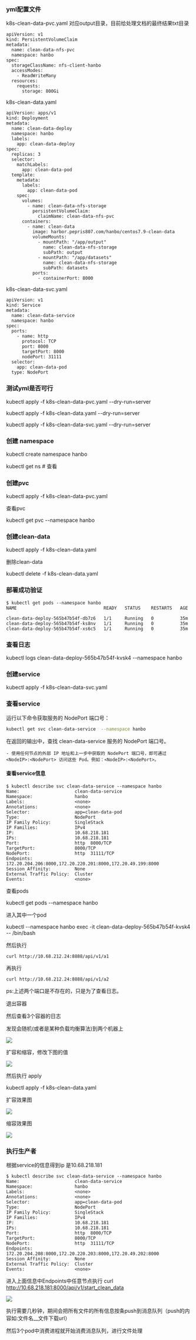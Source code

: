 ### yml配置文件

k8s-clean-data-pvc.yaml    对应output目录，目前给处理文档的最终结果txt目录

```
apiVersion: v1
kind: PersistentVolumeClaim
metadata:
  name: clean-data-nfs-pvc
  namespace: hanbo
spec:
  storageClassName: nfs-client-hanbo
  accessModes:
    - ReadWriteMany
  resources:
    requests:
      storage: 800Gi
```

k8s-clean-data.yaml

```
apiVersion: apps/v1
kind: Deployment
metadata:
  name: clean-data-deploy
  namespace: hanbo
  labels:
    app: clean-data-deploy
spec:
  replicas: 3
  selector:
    matchLabels:
      app: clean-data-pod
  template:
    metadata:
      labels:
        app: clean-data-pod
    spec:
      volumes:
        - name: clean-data-nfs-storage
          persistentVolumeClaim:
            claimName: clean-data-nfs-pvc
      containers:
        - name: clean-data
          image: harbor.pepris807.com/hanbo/centos7.9-clean-data
          volumeMounts:
            - mountPath: "/app/output"
              name: clean-data-nfs-storage
              subPath: output
            - mountPath: "/app/datasets"
              name: clean-data-nfs-storage
              subPath: datasets
          ports:
            - containerPort: 8000
```

k8s-clean-data-svc.yaml

```
apiVersion: v1
kind: Service
metadata:
  name: clean-data-service
  namespace: hanbo
spec:
  ports:
    - name: http
      protocol: TCP
      port: 8000
      targetPort: 8000
      nodePort: 31111
  selector:
    app: clean-data-pod
  type: NodePort
```

### 测试yml是否可行

kubectl apply -f k8s-clean-data-pvc.yaml --dry-run=server

kubectl apply -f k8s-clean-data.yaml --dry-run=server

kubectl apply -f k8s-clean-data-svc.yaml --dry-run=server

### 创建 namespace

kubectl create namespace hanbo

kubectl get ns # 查看

### 创建pvc

kubectl apply -f k8s-clean-data-pvc.yaml 

查看pvc

kubectl get pvc --namespace hanbo

### 创建clean-data

kubectl apply -f k8s-clean-data.yaml

删除clean-data

kubectl delete -f k8s-clean-data.yaml

### 部署成功验证

```
$ kubectl get pods --namespace hanbo
NAME                                 READY   STATUS    RESTARTS   AGE

clean-data-deploy-565b47b54f-db7z6   1/1     Running   0          35m
clean-data-deploy-565b47b54f-ks8nv   1/1     Running   0          35m
clean-data-deploy-565b47b54f-xs6c5   1/1     Running   0          35m
```

### 查看日志

kubectl logs clean-data-deploy-565b47b54f-kvsk4 --namespace hanbo

### 创建service

kubectl apply -f k8s-clean-data-svc.yaml

### 查看service

运行以下命令获取服务的 NodePort 端口号：

```bash
kubectl get svc clean-data-service  --namespace hanbo
```


在返回的输出中，查找 clean-data-service 服务的 NodePort 端口号。

	- 使用任何节点的外部 IP 地址和上一步中获取的 NodePort 端口号，即可通过 <NodeIP>:<NodePort> 访问这些 Pod。例如：<NodeIP>:<NodePort>。

#### 查看service信息

```
$ kubectl describe svc clean-data-service --namespace hanbo
Name:                     clean-data-service
Namespace:                hanbo
Labels:                   <none>
Annotations:              <none>
Selector:                 app=clean-data-pod
Type:                     NodePort
IP Family Policy:         SingleStack
IP Families:              IPv4
IP:                       10.68.218.181
IPs:                      10.68.218.181
Port:                     http  8000/TCP
TargetPort:               8000/TCP
NodePort:                 http  31111/TCP
Endpoints:                172.20.204.206:8000,172.20.220.201:8000,172.20.49.199:8000
Session Affinity:         None
External Traffic Policy:  Cluster
Events:                   <none>
```

查看pods

kubectl get pods --namespace hanbo

进入其中一个pod

kubectl --namespace hanbo exec -it clean-data-deploy-565b47b54f-kvsk4 -- /bin/bash

然后执行

```
curl http://10.68.212.24:8888/api/v1/a1
```

再执行

```
curl http://10.68.212.24:8888/api/v1/a2
```

ps:上述两个端口是不存在的，只是为了查看日志。

退出容器

然后查看3个容器的日志

发现会随机(或者是某种负载均衡算法)到两个机器上

![](https://gitee.com/hxc8/images0/raw/master/img/202407172035374.jpg)

扩容和缩容，修改下图的值

![](https://gitee.com/hxc8/images0/raw/master/img/202407172035143.jpg)

然后执行 apply

kubectl apply -f k8s-clean-data.yaml

扩容效果图

![](https://gitee.com/hxc8/images0/raw/master/img/202407172035296.jpg)

缩容效果图

![](https://gitee.com/hxc8/images0/raw/master/img/202407172035107.jpg)

### 执行生产者

根据service的信息得到ip 是10.68.218.181

```
$ kubectl describe svc clean-data-service --namespace hanbo
Name:                     clean-data-service
Namespace:                hanbo
Labels:                   <none>
Annotations:              <none>
Selector:                 app=clean-data-pod
Type:                     NodePort
IP Family Policy:         SingleStack
IP Families:              IPv4
IP:                       10.68.218.181
IPs:                      10.68.218.181
Port:                     http  8000/TCP
TargetPort:               8000/TCP
NodePort:                 http  31111/TCP
Endpoints:                172.20.204.208:8000,172.20.220.203:8000,172.20.49.202:8000
Session Affinity:         None
External Traffic Policy:  Cluster
Events:                   <none>
```

进入上面信息中Endpoints中任意节点执行 curl http://10.68.218.181:8000/api/v1/start_clean_data

![](https://gitee.com/hxc8/images0/raw/master/img/202407172035778.jpg)

执行需要几秒钟，期间会把所有文件的所有信息按条push到消息队列（push的内容如:文件名__文件下载url）

然后3个pod中消费进程就开始消费消息队列，进行文件处理